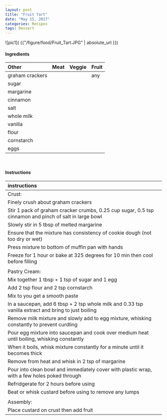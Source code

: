 ```yaml
---
layout: post
title: "Fruit Tart"
date: "May 15, 2017"
categories: Recipes
tags: Dessert
---
```




![pic1]( {{"/figure/food/Fruit_Tart.JPG" | absolute_url }})




#### Ingredients

<table class = "presenttab">
 <thead>
  <tr>
   <th style="text-align:left;"> Other </th>
   <th style="text-align:left;"> Meat </th>
   <th style="text-align:left;"> Veggie </th>
   <th style="text-align:left;"> Fruit </th>
  </tr>
 </thead>
<tbody>
  <tr>
   <td style="text-align:left;"> graham crackers </td>
   <td style="text-align:left;">  </td>
   <td style="text-align:left;">  </td>
   <td style="text-align:left;"> any </td>
  </tr>
  <tr>
   <td style="text-align:left;"> sugar </td>
   <td style="text-align:left;">  </td>
   <td style="text-align:left;">  </td>
   <td style="text-align:left;">  </td>
  </tr>
  <tr>
   <td style="text-align:left;"> margarine </td>
   <td style="text-align:left;">  </td>
   <td style="text-align:left;">  </td>
   <td style="text-align:left;">  </td>
  </tr>
  <tr>
   <td style="text-align:left;"> cinnamon </td>
   <td style="text-align:left;">  </td>
   <td style="text-align:left;">  </td>
   <td style="text-align:left;">  </td>
  </tr>
  <tr>
   <td style="text-align:left;"> salt </td>
   <td style="text-align:left;">  </td>
   <td style="text-align:left;">  </td>
   <td style="text-align:left;">  </td>
  </tr>
  <tr>
   <td style="text-align:left;"> whole milk </td>
   <td style="text-align:left;">  </td>
   <td style="text-align:left;">  </td>
   <td style="text-align:left;">  </td>
  </tr>
  <tr>
   <td style="text-align:left;"> vanilla </td>
   <td style="text-align:left;">  </td>
   <td style="text-align:left;">  </td>
   <td style="text-align:left;">  </td>
  </tr>
  <tr>
   <td style="text-align:left;"> flour </td>
   <td style="text-align:left;">  </td>
   <td style="text-align:left;">  </td>
   <td style="text-align:left;">  </td>
  </tr>
  <tr>
   <td style="text-align:left;"> cornstarch </td>
   <td style="text-align:left;">  </td>
   <td style="text-align:left;">  </td>
   <td style="text-align:left;">  </td>
  </tr>
  <tr>
   <td style="text-align:left;"> eggs </td>
   <td style="text-align:left;">  </td>
   <td style="text-align:left;">  </td>
   <td style="text-align:left;">  </td>
  </tr>
</tbody>
</table>

<br>

#### Instructions

<table class = "presenttabnoh">
 <thead>
  <tr>
   <th style="text-align:left;"> instructions </th>
  </tr>
 </thead>
<tbody>
  <tr>
   <td style="text-align:left;"> Crust: </td>
  </tr>
  <tr>
   <td style="text-align:left;"> Finely crush about graham crackers </td>
  </tr>
  <tr>
   <td style="text-align:left;"> Stir 1 pack of graham cracker crumbs, 0.25 cup sugar, 0.5 tsp cinnamon and pinch of salt in large bowl </td>
  </tr>
  <tr>
   <td style="text-align:left;"> Slowly stir in 5 tbsp of melted margarine </td>
  </tr>
  <tr>
   <td style="text-align:left;"> Ensure that the mixture has consistency of cookie dough (not too dry or wet) </td>
  </tr>
  <tr>
   <td style="text-align:left;"> Press mixture to bottom of muffin pan with hands </td>
  </tr>
  <tr>
   <td style="text-align:left;"> Freeze for 1 hour or bake at 325 degrees for 10 min then cool before filling </td>
  </tr>
  <tr>
   <td style="text-align:left;">  </td>
  </tr>
  <tr>
   <td style="text-align:left;"> Pastry Cream: </td>
  </tr>
  <tr>
   <td style="text-align:left;"> Mix together 1 tbsp + 1 tsp of sugar and 1 egg </td>
  </tr>
  <tr>
   <td style="text-align:left;"> Add 2 tsp flour and 2 tsp cornstarch </td>
  </tr>
  <tr>
   <td style="text-align:left;"> Mix to you get a smooth paste </td>
  </tr>
  <tr>
   <td style="text-align:left;"> In a saucepan, add 6 tbsp + 2 tsp whole milk and 0.33 tsp vanilla extract and bring to just boiling </td>
  </tr>
  <tr>
   <td style="text-align:left;"> Remove milk mixture and slowly add to egg mixture, whisking constantly to prevent curdling </td>
  </tr>
  <tr>
   <td style="text-align:left;"> Pour egg mixture into saucepan and cook over medium heat until boiling, whisking constantly </td>
  </tr>
  <tr>
   <td style="text-align:left;"> When it boils, whisk mixture constantly for a minute until it becomes thick </td>
  </tr>
  <tr>
   <td style="text-align:left;"> Remove from heat and whisk in 2 tsp of margarine </td>
  </tr>
  <tr>
   <td style="text-align:left;"> Pour into clean bowl and immediately cover with plastic wrap, with a few holes poked through </td>
  </tr>
  <tr>
   <td style="text-align:left;"> Refridgerate for 2 hours before using </td>
  </tr>
  <tr>
   <td style="text-align:left;"> Beat or whisk custard before using to remove any lumps </td>
  </tr>
  <tr>
   <td style="text-align:left;">  </td>
  </tr>
  <tr>
   <td style="text-align:left;"> Assembly: </td>
  </tr>
  <tr>
   <td style="text-align:left;"> Place custard on crust then add fruit </td>
  </tr>
</tbody>
</table>

